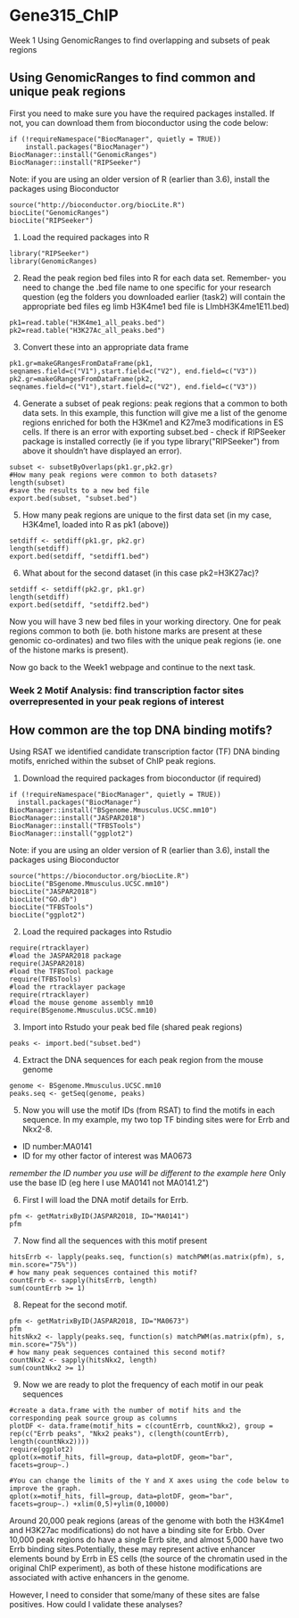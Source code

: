 # Gene315_ChIP


Week 1 Using GenomicRanges to find overlapping and subsets of peak regions

## Using GenomicRanges to find common and unique peak regions

First you need to make sure you have the required packages installed. If not, you can download them from bioconductor using the code below:

```{r message=FALSE, results='hide'}
if (!requireNamespace("BiocManager", quietly = TRUE))
    install.packages("BiocManager")
BiocManager::install("GenomicRanges")
BiocManager::install("RIPSeeker")
```
Note: if you are using an older version of R (earlier than 3.6), install the packages using Bioconductor
```{r message=FALSE, results='hide'}
source("http://bioconductor.org/biocLite.R")
biocLite("GenomicRanges")
biocLite("RIPSeeker")
```

1. Load the required packages into R
```{r message =FALSE, results='hide'}
library("RIPSeeker")
library(GenomicRanges)
```

2. Read the peak region bed files into R for each data set. Remember- you need to change the .bed file name to one specific for your research question (eg the folders you downloaded earlier (task2) will contain the appropriate bed files eg limb H3K4me1 bed file is LImbH3K4me1E11.bed)

```{r}
pk1=read.table("H3K4me1_all_peaks.bed")
pk2=read.table("H3K27Ac_all_peaks.bed")
```

3. Convert these into an appropriate data frame

```{r}
pk1.gr=makeGRangesFromDataFrame(pk1, seqnames.field=c("V1"),start.field=c("V2"), end.field=c("V3"))
pk2.gr=makeGRangesFromDataFrame(pk2, seqnames.field=c("V1"),start.field=c("V2"), end.field=c("V3"))
```
4. Generate a subset of peak regions: peak regions that a common to both data sets. In this example, this function will give me a list of the genome regions enriched for both the H3Kme1 and K27me3 modifications in ES cells.   If there is an error with exporting subset.bed -  check if RIPSeeker package is installed correctly (ie if you type library("RIPSeeker") from above it shouldn’t have displayed an error).  

```{r}
subset <- subsetByOverlaps(pk1.gr,pk2.gr)
#How many peak regions were common to both datasets?
length(subset)
#save the results to a new bed file
export.bed(subset, "subset.bed")
```

5. How many peak regions are unique to the first data set (in my case, H3K4me1, loaded into R as pk1 (above))

```{r}
setdiff <- setdiff(pk1.gr, pk2.gr)
length(setdiff)
export.bed(setdiff, "setdiff1.bed")
```

6. What about for the second dataset (in this case pk2=H3K27ac)?

```{r}
setdiff <- setdiff(pk2.gr, pk1.gr)
length(setdiff)
export.bed(setdiff, "setdiff2.bed")
```

Now you will have 3 new bed files in your working directory. One for peak regions common to both (ie. both histone marks are present at these genomic co-ordinates) and two files with the unique peak regions (ie. one of the histone marks is present).

Now go back to the Week1 webpage and continue to the next task. 

### Week 2 Motif Analysis: find transcription factor sites overrepresented in your peak regions of interest

## How common are the top DNA binding motifs?

Using RSAT we identified candidate transcription factor (TF) DNA binding motifs, enriched within the subset of ChIP peak regions. 

1. Download the required packages from bioconductor (if required)
```{r message =FALSE, results='hide'}
if (!requireNamespace("BiocManager", quietly = TRUE))
  install.packages("BiocManager")
BiocManager::install("BSgenome.Mmusculus.UCSC.mm10")
BiocManager::install("JASPAR2018")
BiocManager::install("TFBSTools")
BiocManager::install("ggplot2")
```
Note: if you are using an older version of R (earlier than 3.6), install the packages using Bioconductor
```{r message =FALSE, results='hide'}
source("https://bioconductor.org/biocLite.R")
biocLite("BSgenome.Mmusculus.UCSC.mm10")
biocLite("JASPAR2018")
biocLite("GO.db")
biocLite("TFBSTools")
biocLite("ggplot2")
```


2. Load the required packages into Rstudio

```{r message =FALSE, results='hide'}
require(rtracklayer)
#load the JASPAR2018 package
require(JASPAR2018)
#load the TFBSTool package
require(TFBSTools)
#load the rtracklayer package
require(rtracklayer)
#load the mouse genome assembly mm10
require(BSgenome.Mmusculus.UCSC.mm10)
```

3. Import into Rstudo your peak bed file (shared peak regions)

```{r}
peaks <- import.bed("subset.bed")
```

4. Extract the DNA sequences for each peak region from the mouse genome

```{r}
genome <- BSgenome.Mmusculus.UCSC.mm10
peaks.seq <- getSeq(genome, peaks)
```

5. Now you will use the motif IDs (from RSAT) to find the motifs in each sequence. In my example, my two top TF binding sites were for Errb and Nkx2-8.
+ ID number:MA0141 	
+ ID for my other factor of interest was MA0673

*remember the ID number you use will be different to the example here* Only use the base ID (eg here I use MA0141 not MA0141.2")

6. First I will load the DNA motif details for Errb. 

```{r} 
pfm <- getMatrixByID(JASPAR2018, ID="MA0141")
pfm
```

7. Now find all the sequences with this motif present

```{r}
hitsErrb <- lapply(peaks.seq, function(s) matchPWM(as.matrix(pfm), s, min.score="75%"))
# how many peak sequences contained this motif?
countErrb <- sapply(hitsErrb, length)
sum(countErrb >= 1)
```

8. Repeat for the second motif. 

```{r} 
pfm <- getMatrixByID(JASPAR2018, ID="MA0673")
pfm
hitsNkx2 <- lapply(peaks.seq, function(s) matchPWM(as.matrix(pfm), s, min.score="75%"))
# how many peak sequences contained this second motif?
countNkx2 <- sapply(hitsNkx2, length)
sum(countNkx2 >= 1)
```

9. Now we are ready to plot the frequency of each motif in our peak sequences
```{r}
#create a data.frame with the number of motif hits and the corresponding peak source group as columns
plotDF <- data.frame(motif_hits = c(countErrb, countNkx2), group = rep(c("Errb peaks", "Nkx2 peaks"), c(length(countErrb), length(countNkx2))))
require(ggplot2)
qplot(x=motif_hits, fill=group, data=plotDF, geom="bar", facets=group~.)

#You can change the limits of the Y and X axes using the code below to improve the graph.
qplot(x=motif_hits, fill=group, data=plotDF, geom="bar", facets=group~.) +xlim(0,5)+ylim(0,10000)
```
Around 20,000 peak regions (areas of the genome with both the H3K4me1 and H3K27ac modifications) do not have a binding site for Erbb. Over 10,000 peak regions do have a single Errb site, and almost 5,000 have two Errb binding sites.Potentially, these may represent active enhancer elements bound by Errb in ES cells (the source of the chromatin used in the original ChIP experiment), as both of these histone modifications are associated with active enhancers in the genome. 

However, I need to consider that some/many of these sites are false positives. How could I validate these analyses?

